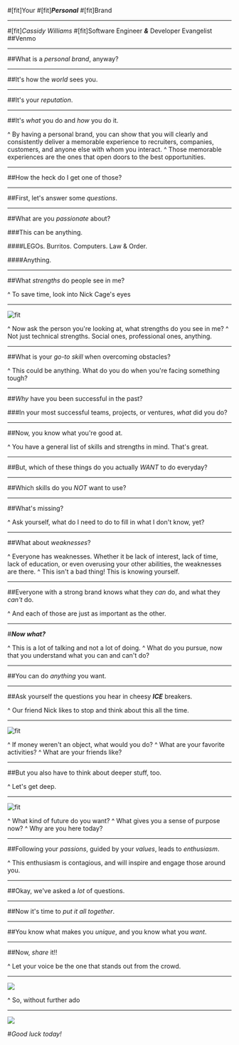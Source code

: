 #[fit]Your
#[fit]_**Personal**_
#[fit]Brand

---

#[fit]_Cassidy Williams_
#[fit]Software Engineer _**&**_ Developer Evangelist
##Venmo

---

##What is a _personal brand_, anyway?

---

##It's how the _world_ sees you.

---

##It's your _reputation_.

---

##It's _what_ you do and _how_ you do it.

^ By having a personal brand, you can show that you will clearly and consistently deliver a memorable experience to recruiters, companies, customers, and anyone else with whom you interact.
^ Those memorable experiences are the ones that open doors to the best opportunities.

---

##How the heck do I get one of those?

---

##First, let's answer some _questions_.

---

##What are you _passionate_ about?

###This can be anything.

####LEGOs. Burritos. Computers. Law & Order.

####Anything.

---

##What _strengths_ do people see in me?

^ To save time, look into Nick Cage's eyes

---

![fit](cage1.jpg)

^ Now ask the person you're looking at, what strengths do you see in me?
^ Not just technical strengths. Social ones, professional ones, anything.

---

##What is your _go-to skill_ when overcoming obstacles?

^ This could be anything.  What do you do when you're facing something tough?

---

##_Why_ have you been successful in the past?

###In your most successful teams, projects, or ventures, _what_ did you do?

---

##Now, you know what you're good at.

^ You have a general list of skills and strengths in mind. That's great.

---

##But, which of these things do you actually _WANT_ to do everyday?

---

##Which skills do you _NOT_ want to use?

---

##What's missing?

^ Ask yourself, what do I need to do to fill in what I don't know, yet?

---

##What about _weaknesses_?

^ Everyone has weaknesses.  Whether it be lack of interest, lack of time, lack of education, or even overusing your other abilities, the weaknesses are there.
^ This isn't a bad thing! This is knowing yourself.

---

##Everyone with a strong brand knows what they _can_ do, and what they _can't_ do.

^ And each of those are just as important as the other.

---

#_**Now what?**_

^ This is a lot of talking and not a lot of doing.
^ What do you pursue, now that you understand what you can and can't do?

---

##You can do _anything_ you want.

---

##Ask yourself the questions you hear in cheesy _**ICE**_ breakers.

^ Our friend Nick likes to stop and think about this all the time.

---

![fit](cage2.jpg)

^ If money weren't an object, what would you do?
^ What are your favorite activities?
^ What are your friends like?

---

##But you also have to think about deeper stuff, too.

^ Let's get deep.

---

![fit](cage5.jpg)

^ What kind of future do you want?
^ What gives you a sense of purpose now?
^ Why are you here today?


---

##Following your _passions_, guided by your _values_, leads to _enthusiasm_.

^ This enthusiasm is contagious, and will inspire and engage those around you.

---

##Okay, we've asked a _lot_ of questions.

---

##Now it's time to _put it all together_.

---

##You know what makes you _unique_, and you know what you _want_.

---

##Now, _share_ it!!

^ Let your voice be the one that stands out from the crowd.

---

![](cage3.jpg)

^ So, without further ado

---

![](cage3.jpg)

#_Good luck today!_
